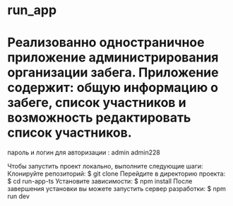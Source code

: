 # run_app
<h1>Реализованно одностраничное приложение администрирования организации забега.
Приложение содержит:
общую информацию о забеге, список участников и возможность
редактировать список участников.</h1>

пароль и логин для авторизации : admin admin228

Чтобы запустить проект локально, выполните следующие шаги:
Клонируйте репозиторий:
$ git clone <repository-url>
Перейдите в директорию проекта:
$ cd run-app-ts
Установите зависимости:
$ npm install
После завершения установки вы можете запустить сервер разработки:
$ npm run dev
